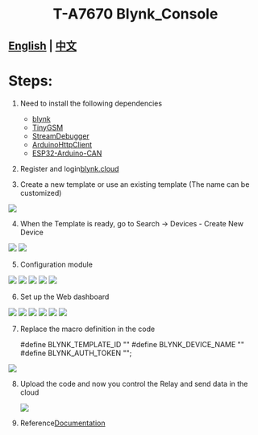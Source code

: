 <h1 align = "center">T-A7670 Blynk_Console</h1>

## **[English](./README.MD) | [中文](./README_CN.MD)**


# Steps:
1. Need to install the following dependencies
     - [blynk](https://github.com/blynkkk/blynk-library)
     - [TinyGSM](https://github.com/vshymanskyy/TinyGSM)
     - [StreamDebugger](https://github.com/vshymanskyy/StreamDebugger)
     - [ArduinoHttpClient](https://github.com/ricemices/ArduinoHttpClient)
     - [ESP32-Arduino-CAN](https://github.com/miwagner/ESP32-Arduino-CAN)

2. Register and login[blynk.cloud](https://blynk.cloud/dashboard/login) 

3. Create a new template or use an existing template (The name can be customized)

![](../../../../image/Blynk/1-Create_Template-T-SimHat.png)

4.   When the Template is ready, go to Search -> Devices - Create New Device

![](../../../../image/Blynk/2-1-Create_device-T-SimHat.png)
![](../../../../image/Blynk/2-2-Create_device-T-SimHat.png)

5. Configuration module

![](../../../../image/Blynk/3-1-Configuration_module_T-SimHat.png)
![](../../../../image/Blynk/3-2-Configuration_module_T-SimHat.png)
![](../../../../image/Blynk/3-3-Configuration_module_T-SimHat.png)
![](../../../../image/Blynk/3-4-Configuration_module_T-SimHat.png)
![](../../../../image/Blynk/3-5-Configuration_module_T-SimHat.png)

6. Set up the Web dashboard

![](../../../../image/Blynk/4-Dash_board.png)
![](../../../../image/Blynk/4-1-Dash_board.png)
![](../../../../image/Blynk/4-2-Dash_board.png)
![](../../../../image/Blynk/4-3-Dash_board.png)
![](../../../../image/Blynk/4-4-Dash_board.png)
![](../../../../image/Blynk/4-5-Dash_board.png)

7. Replace the macro definition in the code

    #define BLYNK_TEMPLATE_ID ""
    #define BLYNK_DEVICE_NAME ""
    #define BLYNK_AUTH_TOKEN "";

 ![](../../../../image/Blynk/5-Ready_code.png)

8. Upload the code and now you control the Relay and send data in the cloud
   
   ![](../../../../image/Blynk/6.png)

9. Reference[Documentation](https://docs.blynk.io/en/)







